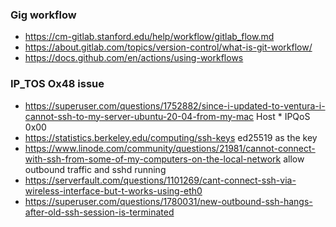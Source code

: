 ### Gig workflow

* https://cm-gitlab.stanford.edu/help/workflow/gitlab_flow.md
* https://about.gitlab.com/topics/version-control/what-is-git-workflow/
* https://docs.github.com/en/actions/using-workflows


### IP_TOS Ox48 issue

* https://superuser.com/questions/1752882/since-i-updated-to-ventura-i-cannot-ssh-to-my-server-ubuntu-20-04-from-my-mac Host *
  IPQoS 0x00
* https://statistics.berkeley.edu/computing/ssh-keys  ed25519 as the key
* https://www.linode.com/community/questions/21981/cannot-connect-with-ssh-from-some-of-my-computers-on-the-local-network  allow outbound traffic and sshd running
* https://serverfault.com/questions/1101269/cant-connect-ssh-via-wireless-interface-but-t-works-using-eth0
* https://superuser.com/questions/1780031/new-outbound-ssh-hangs-after-old-ssh-session-is-terminated  
  
